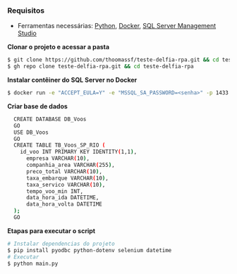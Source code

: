 ### Requisitos

- Ferramentas necessárias:
[Python](https://www.python.org/downloads/),
[Docker](https://www.docker.com/products/docker-desktop/),
[SQL Server Management Studio](https://learn.microsoft.com/pt-br/sql/ssms/download-sql-server-management-studio-ssms?view=sql-server-ver16#download-ssms)


**Clonar o projeto e acessar a pasta**

```bash
$ git clone https://github.com/thoomassf/teste-delfia-rpa.git && cd teste-delfia-rpa
$ gh repo clone teste-delfia-rpa.git && cd teste-delfia-rpa
```

**Instalar contêiner do SQL Server no Docker**

```bash
$ docker run -e "ACCEPT_EULA=Y" -e "MSSQL_SA_PASSWORD=<senha>" -p 1433:1433 -d mcr.microsoft.com/mssql/server:2019-latest
```

**Criar base de dados**
```bash
  CREATE DATABASE DB_Voos
  GO
  USE DB_Voos
  GO
  CREATE TABLE TB_Voos_SP_RIO (
    id_voo INT PRIMARY KEY IDENTITY(1,1),
      empresa VARCHAR(10),
      companhia_area VARCHAR(255),
      preco_total VARCHAR(10),
      taxa_embarque VARCHAR(10),
      taxa_servico VARCHAR(10),
      tempo_voo_min INT,
      data_hora_ida DATETIME,
      data_hora_volta DATETIME
  );
  GO
```

**Etapas para executar o script**

```bash
# Instalar dependencias do projeto
$ pip install pyodbc python-dotenv selenium datetime
# Executar 
$ python main.py
```
